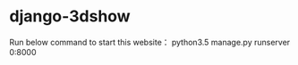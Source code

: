 # django-3dshow

Run below command to start this website：
     python3.5 manage.py runserver 0:8000
     
     
